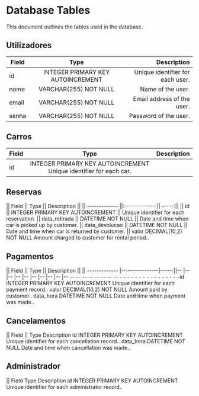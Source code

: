  # Database Tables
This document outlines the tables used in the database. 

## Utilizadores
| Field        | Type           | Description  |
| ------------- |:-------------:| -----:|
| id      | INTEGER PRIMARY KEY AUTOINCREMENT | Unique identifier for each user. |
| nome      | VARCHAR(255) NOT NULL      |   Name of the user. |
| email | VARCHAR(255) NOT NULL      |    Email address of the user. |
| senha      | VARCHAR(255) NOT NULL      |    Password of the user. 


## Carros 
| Field        | Type           | Description  |
| ------------- |:-------------:| -----:|
| id      | INTEGER PRIMARY KEY AUTOINCREMENT  									   Unique identifier for each car. 			     || tipo      || VARCHAR(255) NOT NULL       || Type of car (e.g. sedan, SUV, etc). || modelo || VARCHAR(255) NOT NULL       || Model of car (e.g. Ford Fusion). || numero_placa     || VARCHAR(255) NOT NULL       || License plate number of car.

 ## Reservas 
|| Field        || Type           || Description  ||
|| ------------- ||:-------------:|| -----:||
|| id      || INTEGER PRIMARY KEY AUTOINCREMENT  			|| Unique identifier for each reservation.  	     || data_retirada     || DATETIME NOT NULL       || Date and time when car is picked up by customer.  	     || data_devolucao     || DATETIME NOT NULL       || Date and time when car is returned by customer.  	     || valor     DECIMAL(10,2) NOT NULL       Amount charged to customer for rental period..

 ## Pagamentos 
|| Field        || Type           || Description  ||
|| -------------    |--:-------------|-----:||-- |-- |-- |-- |-- |-- |-- |-- |-- |-- -- -- -- -- -- -- -- -- - - - - - - - - - - - - - - - -id          INTEGER PRIMARY KEY AUTOINCREMENT   Unique identifier for each payment record.. valor         DECIMAL(10,2) NOT NULL       Amount paid by customer.. data_hora    DATETIME NOT NULL       Date and time when payment was made..

 ## Cancelamentos 
|| Field        || Type           Description                                                                              id          INTEGER PRIMARY KEY AUTOINCREMENT   Unique identifier for each cancellation record.. data_hora    DATETIME NOT NULL       Date and time when cancellation was made..

 ## Administrador 
|| Field        Type           Description                                                                         id          INTEGER PRIMARY KEY AUTOINCREMENT   Unique identifier for each administrator record..